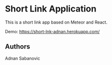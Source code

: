 # Short Link Application

This is a short link app based on Meteor and React.

Demo: <a href="https://short-lnk-adnan.herokuapp.com/">https://short-lnk-adnan.herokuapp.com/</a>

## Authors

Adnan Sabanovic